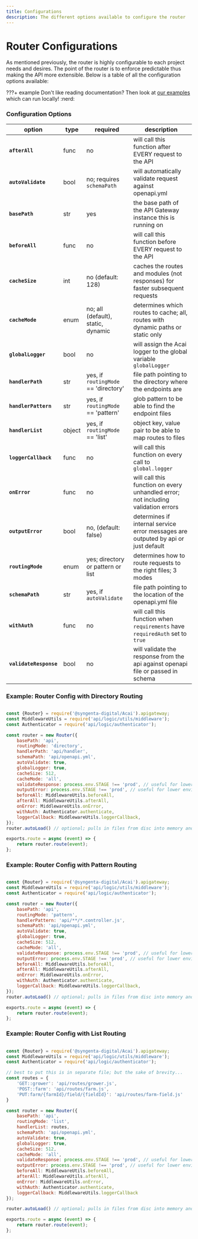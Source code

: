 ```yaml
---
title: Configurations
description: The different options available to configure the router
---
```


# Router Configurations

As mentioned previously, the router is highly configurable to each project needs and desires. The point of the router is to enforce predictable thus making the API more extensible. Below is a table of all the configuration options available:

???+ example
    Don't like reading documentation? Then look at [our examples](https://github.com/syngenta/acai-js-docs/blob/main/examples/apigateway) which can run locally! :nerd:

### Configuration Options

| option                 | type   | required                             | description                                                                       |
|------------------------|--------|--------------------------------------|-----------------------------------------------------------------------------------|
| **`afterAll`**         | func   | no                                   | will call this function after EVERY request to the API                            |
| **`autoValidate`**     | bool   | no; requires `schemaPath`            | will automatically validate request against openapi.yml                           |
| **`basePath`**         | str    | yes                                  | the base path of the API Gateway instance this is running on                      |
| **`beforeAll`**        | func   | no                                   | will call this function before EVERY request to the API                           |
| **`cacheSize`**        | int    | no (default: 128)                    | caches the routes and modules (not responses) for faster subsequent requests      |
| **`cacheMode`**        | enum   | no; all (default), static, dynamic   | determines which routes to cache; all, routes with dynamic paths or static only   |
| **`globalLogger`**     | bool   | no                                   | will assign the Acai logger to the global variable `globalLogger`                 |
| **`handlerPath`**      | str    | yes, if `routingMode` == 'directory' | file path pointing to the directory where the endpoints are                       |
| **`handlerPattern`**   | str    | yes, if `routingMode` == 'pattern'   | glob pattern to be able to find the endpoint files                                |
| **`handlerList`**      | object | yes, if `routingMode` == 'list'      | object key, value pair to be able to map routes to files                          |
| **`loggerCallback`**   | func   | no                                   | will call this function on every call to `global.logger`                          |
| **`onError`**          | func   | no                                   | will call this function on every unhandled error; not including validation errors |
| **`outputError`**      | bool   | no, (default: false)                 | determines if internal service error messages are outputed by api or just default |
| **`routingMode`**      | enum   | yes; directory or pattern or list    | determines how to route requests to the right files; 3 modes                      |
| **`schemaPath`**       | str    | yes, if `autoValidate`               | file path pointing to the location of the openapi.yml file                        |
| **`withAuth`**         | func   | no                                   | will call this function when `requirements` have `requiredAuth` set to `true`     |
| **`validateResponse`** | bool   | no                                   | will validate the response from the api against openapi file or passed in schema  |


### Example: Router Config with Directory Routing

```js

const {Router} = require('@syngenta-digital/Acai').apigateway;
const MiddlewareUtils = require('api/logic/utils/middleware');
const Authenticator = require('api/logic/authenticator');

const router = new Router({
    basePath: 'api',
    routingMode: 'directory',
    handlerPath: 'api/handler',
    schemaPath: 'api/openapi.yml',
    autoValidate: true,
    globalLogger: true,
    cacheSize: 512,
    cacheMode: 'all',
    validateResponse: process.env.STAGE !== 'prod', // useful for lower environments
    outputError: process.env.STAGE !== 'prod', // useful for lower environments
    beforeAll: MiddlewareUtils.beforeAll,
    afterAll: MiddlewareUtils.afterAll,
    onError: MiddlewareUtils.onError,
    withAuth: Authenticator.authenticate,
    loggerCallback: MiddlewareUtils.loggerCallback,
});
router.autoLoad() // optional; pulls in files from disc into memory and shares on with concurrent lambdas

exports.route = async (event) => {
    return router.route(event);
};
```

### Example: Router Config with Pattern Routing

```js

const {Router} = require('@syngenta-digital/Acai').apigateway;
const MiddlewareUtils = require('api/logic/utils/middleware');
const Authenticator = require('api/logic/authenticator');

const router = new Router({
    basePath: 'api',
    routingMode: 'pattern',
    handlerPattern: 'api/**/*.controller.js',
    schemaPath: 'api/openapi.yml',
    autoValidate: true,
    globalLogger: true,
    cacheSize: 512,
    cacheMode: 'all',
    validateResponse: process.env.STAGE !== 'prod', // useful for lower environments
    outputError: process.env.STAGE !== 'prod', // useful for lower environments
    beforeAll: MiddlewareUtils.beforeAll,
    afterAll: MiddlewareUtils.afterAll,
    onError: MiddlewareUtils.onError,
    withAuth: Authenticator.authenticate,
    loggerCallback: MiddlewareUtils.loggerCallback,
});
router.autoLoad() // optional; pulls in files from disc into memory and shares on with concurrent lambdas

exports.route = async (event) => {
    return router.route(event);
};
```

### Example: Router Config with List Routing

```js

const {Router} = require('@syngenta-digital/Acai').apigateway;
const MiddlewareUtils = require('api/logic/utils/middleware');
const Authenticator = require('api/logic/authenticator');

// best to put this is in separate file; but the sake of brevity...
const routes = {
    'GET::grower': 'api/routes/grower.js',
    'POST::farm': 'api/routes/farm.js',
    'PUT:farm/{farmId}/field/{fieldId}': 'api/routes/farm-field.js'
}

const router = new Router({
    basePath: 'api',
    routingMode: 'list',
    handlerList: routes,
    schemaPath: 'api/openapi.yml',
    autoValidate: true,
    globalLogger: true,
    cacheSize: 512,
    cacheMode: 'all',
    validateResponse: process.env.STAGE !== 'prod', // useful for lower environments
    outputError: process.env.STAGE !== 'prod', // useful for lower environments
    beforeAll: MiddlewareUtils.beforeAll,
    afterAll: MiddlewareUtils.afterAll,
    onError: MiddlewareUtils.onError,
    withAuth: Authenticator.authenticate,
    loggerCallback: MiddlewareUtils.loggerCallback
});

router.autoLoad() // optional; pulls in files from disc into memory and shares on with concurrent lambdas

exports.route = async (event) => {    
    return router.route(event);
};
```
